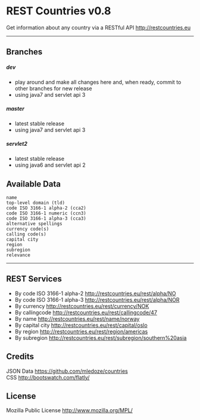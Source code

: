 REST Countries v0.8
=====================

Get information about any country via a RESTful API http://restcountries.eu

----------

Branches
---------
##### dev
* play around and make all changes here and, when ready, commit to other branches for new release
* using java7 and servlet api 3

##### master
* latest stable release
* using java7 and servlet api 3

##### servlet2
* latest stable release
* using java6 and servlet api 2

Available Data
---------

    name
    top-level domain (tld)
    code ISO 3166-1 alpha-2 (cca2)
    code ISO 3166-1 numeric (ccn3)
    code ISO 3166-1 alpha-3 (cca3)
    alternative spellings
    currency code(s)
    calling code(s)
    capital city
    region
    subregion
    relevance
----------

REST Services
---------
- By code ISO 3166-1 alpha-2 http://restcountries.eu/rest/alpha/NO
- By code ISO 3166-1 alpha-3 http://restcountries.eu/rest/alpha/NOR
- By currency http://restcountries.eu/rest/currency/NOK
- By callingcode http://restcountries.eu/rest/callingcode/47
- By name http://restcountries.eu/rest/name/norway
- By capital city http://restcountries.eu/rest/capital/oslo
- By region http://restcountries.eu/rest/region/americas
- By subregion http://restcountries.eu/rest/subregion/southern%20asia

Credits
---------
JSON Data https://github.com/mledoze/countries <br />
CSS http://bootswatch.com/flatly/

License
---------
Mozilla Public License http://www.mozilla.org/MPL/
